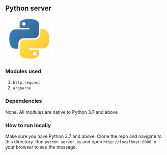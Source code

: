 ## Python server

<img src="./python_logo.png" width="150">

### Modules used

1. `http.request`
2. `argparse`

### Dependencies

None. All modules are native to Python 3.7 and above

### How to run locally

Make sure you have Python 3.7 and above. Clone the repo and navigate to this directory. Run `python server.py` and open `http://localhost:8080` in your browser to see the message.
